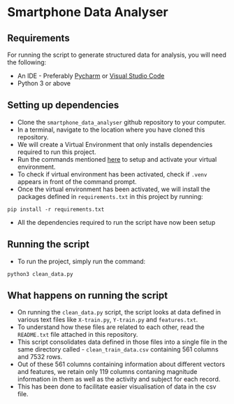 # Smartphone Data Analyser

## Requirements

For running the script to generate structured data for analysis, you will need the following:

- An IDE - Preferably [Pycharm](https://www.jetbrains.com/pycharm/download/) or [Visual Studio Code](https://www.jetbrains.com/pycharm/download/)
- Python 3 or above

## Setting up dependencies

- Clone the `smartphone_data_analyser` github repository to your computer.
- In a terminal, navigate to the location where you have cloned this repository.
- We will create a Virtual Environment that only installs dependencies required to run this project.
- Run the commands mentioned [here](https://docs.python.org/3/library/venv.html#module-venv) to setup and activate your virtual environment.
- To check if virtual environment has been activated, check if `.venv` appears in front of the command prompt.
- Once the virtual environment has been activated, we will install the packages defined in `requirements.txt` in this project by running:
```
pip install -r requirements.txt
```

- All the dependencies required to run the script have now been setup

## Running the script

- To run the project, simply run the command:
```
python3 clean_data.py
```

## What happens on running the script

- On running the `clean_data.py` script, the script looks at data defined in various text files like `X-train.py`, `Y-train.py` and `features.txt`.
- To understand how these files are related to each other, read the `README.txt` file attached in this repository.
- This script consolidates data defined in those files into a single file in the same directory called - `clean_train_data.csv` containing 561 columns and 7532 rows.
- Out of these 561 columns containing information about different vectors and features, we retain only 119 columns contaning magnitude information in them as well as the activity and subject for each record.
- This has been done to facilitate easier visualisation of data in the csv file.
